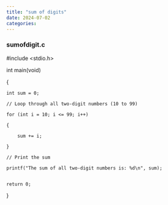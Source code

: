 ```yaml
---
title: "sum of digits"
date: 2024-07-02
categories:
---
```

### sumofdigit.c

#include <stdio.h>

int main(void)

{

    int sum = 0;

    // Loop through all two-digit numbers (10 to 99)

    for (int i = 10; i <= 99; i++)

    {

        sum += i;

    }

    // Print the sum

    printf("The sum of all two-digit numbers is: %d\n", sum);


    return 0;
    
}